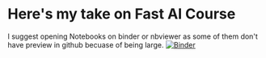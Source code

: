 # Here's my take on Fast AI Course
I suggest opening Notebooks on binder or nbviewer as some of them don't have preview in github becuase of being large.
[![Binder](https://mybinder.org/badge_logo.svg)](https://mybinder.org/v2/gh/AgastyaPatel/FastAI-course/HEAD)
